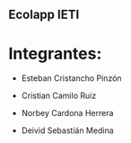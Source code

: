 ## Ecolapp IETI

# Integrantes:

* Esteban Cristancho Pinzón

* Cristian Camilo Ruiz

* Norbey Cardona Herrera

* Deivid Sebastián Medina
